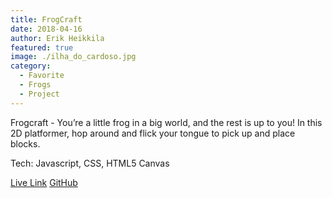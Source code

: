 ```yaml
---
title: FrogCraft
date: 2018-04-16
author: Erik Heikkila
featured: true
image: ./ilha_do_cardoso.jpg
category:
  - Favorite
  - Frogs
  - Project
---
```

Frogcraft - You’re a little frog in a big world, and the rest is up to you! In this 2D platformer, hop around and flick your tongue to pick up and place blocks.

Tech: Javascript, CSS, HTML5 Canvas

[Live Link](https://erik-hei.github.io/frogcraft/)
[GitHub](https://github.com/erik-hei/frogcraft)

